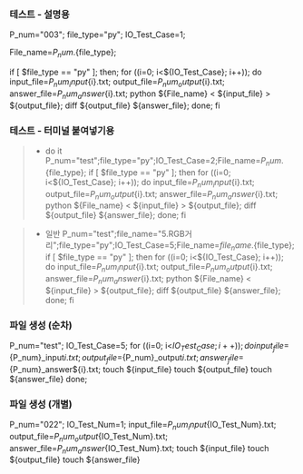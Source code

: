 ### 테스트 - 설명용
P_num="003";
file_type="py";
IO_Test_Case=1;

File_name=${P_num}.${file_type};

if [ $file_type == "py" ]; then;
    for ((i=0; i<${IO_Test_Case}; i++));
    do
        input_file=${P_num}_input${i}.txt;
        output_file=${P_num}_output${i}.txt;
        answer_file=${P_num}_answer${i}.txt;
        python ${File_name} < ${input_file} > ${output_file};
        diff ${output_file} ${answer_file};
    done;
fi

### 테스트 - 터미널 붙여넣기용
> - do it
P_num="test";file_type="py";IO_Test_Case=2;File_name=${P_num}.${file_type};
if [ $file_type == "py" ]; then for ((i=0; i<${IO_Test_Case}; i++));    do
        input_file=${P_num}_input${i}.txt;
        output_file=${P_num}_output${i}.txt;
        answer_file=${P_num}_answer${i}.txt;
        python ${File_name} < ${input_file} > ${output_file};
        diff ${output_file} ${answer_file};
    done;
fi

> - 일반
P_num="test";file_name="5.RGB거리";file_type="py";IO_Test_Case=5;File_name=${file_name}.${file_type};
if [ $file_type == "py" ]; then for ((i=0; i<${IO_Test_Case}; i++));    do
        input_file=${P_num}_input${i}.txt;
        output_file=${P_num}_output${i}.txt;
        answer_file=${P_num}_answer${i}.txt;
        python ${File_name} < ${input_file} > ${output_file};
        diff ${output_file} ${answer_file};
    done;
fi

### 파일 생성 (순차)
P_num="test";
IO_Test_Case=5;
for ((i=0; i<${IO_Test_Case}; i++));
do
    input_file=${P_num}_input${i}.txt;
    output_file=${P_num}_output${i}.txt;
    answer_file=${P_num}_answer${i}.txt;
    touch ${input_file}
    touch ${output_file}
    touch ${answer_file}
done;

### 파일 생성 (개별)
P_num="022";
IO_Test_Num=1;
input_file=${P_num}_input${IO_Test_Num}.txt;
output_file=${P_num}_output${IO_Test_Num}.txt;
answer_file=${P_num}_answer${IO_Test_Num}.txt;
touch ${input_file}
touch ${output_file}
touch ${answer_file}